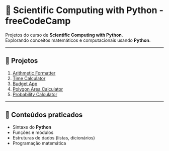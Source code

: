 # 🐍 Scientific Computing with Python - freeCodeCamp

Projetos do curso de **Scientific Computing with Python**.  
Explorando conceitos matemáticos e computacionais usando **Python**.

---

## 📂 Projetos

1. [Arithmetic Formatter](./Project1)  
2. [Time Calculator](./Project2)  
3. [Budget App](./Project3)  
4. [Polygon Area Calculator](./Project4)  
5. [Probability Calculator](./Project5)  

---

## 🚀 Conteúdos praticados
- Sintaxe do **Python**
- Funções e módulos
- Estruturas de dados (listas, dicionários)
- Programação matemática
